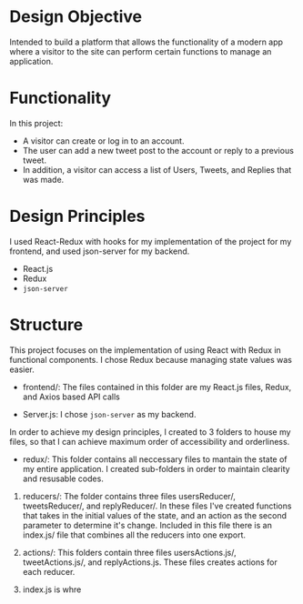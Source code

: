 # Design Objective
 Intended to build a platform that allows  the functionality of a modern app where a visitor to the site can perform certain
 functions to manage an application.
 
 
 # Functionality
In this project:

* A visitor can create or log in to an account.
* The user can add a new tweet post to the account or reply to a previous tweet.
* In addition, a visitor can access a list of Users, Tweets, and Replies that was made.


#  Design Principles
I used React-Redux with hooks for my implementation of the project for my frontend, and used 
json-server for my backend.

* React.js
* Redux
* `json-server `

# Structure

This project focuses on the implementation of using React with Redux in functional components. I chose
Redux because managing state values was easier.

* frontend/: The files contained in this folder are my React.js files, Redux, and Axios based API calls

* Server.js: I chose `json-server` as my backend.

In order to achieve my design principles, I created to 3 folders to house my files, so that I can achieve maximum
order of accessibility and orderliness.

* redux/: This folder contains all neccessary files to mantain the state of my entire application. I created sub-folders
  in order to maintain clearity and resusable codes.
  
1.  reducers/: The folder contains three files usersReducer/, tweetsReducer/, and replyReducer/. In these files I've created
    functions that takes in the initial values of the state, and an action as the second parameter to determine it's change. Included
    in this file there is an index.js/ file that combines all the reducers into one export.
 
2.  actions/:  This folders contain three files usersActions.js/, tweetActions.js/, and replyActions.js. These files creates actions for 
    each reducer.
    
3.  index.js is whre
    
    
